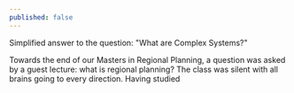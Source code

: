 ```yaml
---
published: false
---
```

Simplified answer to the question: "What are Complex Systems?"


Towards the end of our Masters in Regional Planning, a question was asked by a guest lecture: what is regional planning? The class was silent with all brains going to every direction. Having studied 